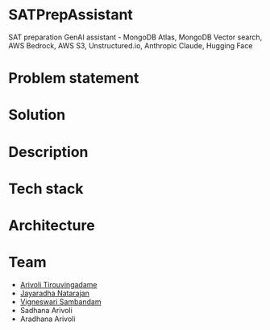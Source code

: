 # SATPrepAssistant
SAT preparation GenAI assistant - MongoDB Atlas, MongoDB Vector search, AWS Bedrock, AWS S3, Unstructured.io, Anthropic Claude, Hugging Face

# Problem statement

# Solution

# Description

# Tech stack

# Architecture

# Team
- [Arivoli Tirouvingadame](https://www.linkedin.com/in/arivolit/)
- [Jayaradha Natarajan](https://www.linkedin.com/in/jayaradhaa/)
- [Vigneswari Sambandam](https://www.linkedin.com/in/viggy-sambandam/)
- Sadhana Arivoli
- Aradhana Arivoli
